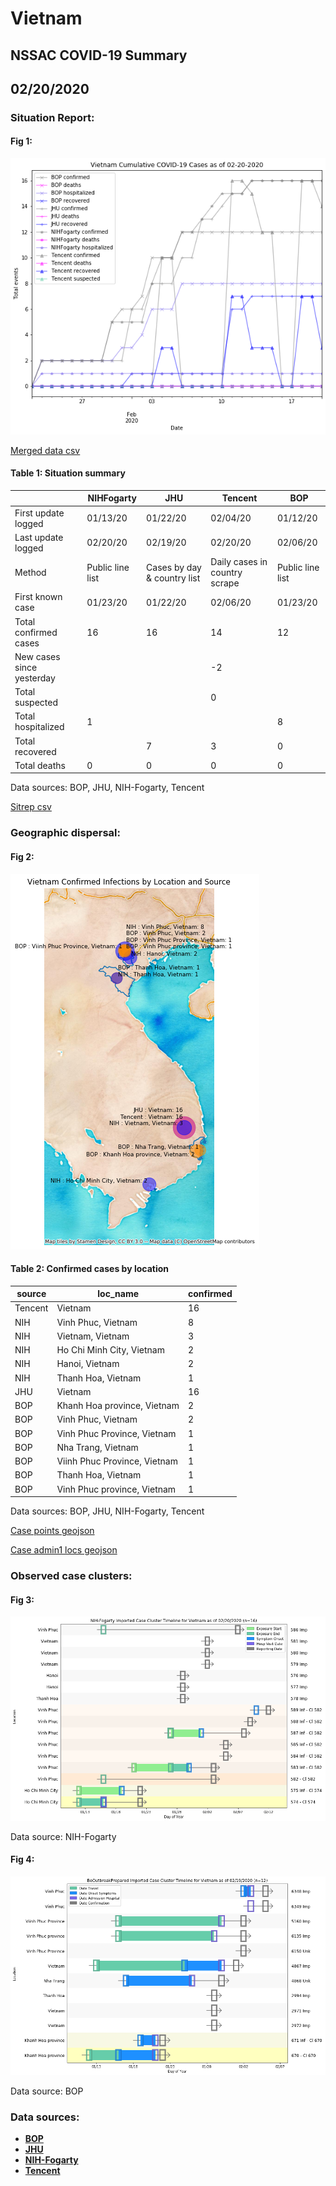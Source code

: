 # Vietnam
## NSSAC COVID-19 Summary
## 02/20/2020



### Situation Report:
#### Fig 1:
![Vietnam cases](../merged_histories/Vietnam_merged_histories.png)

[Merged data csv](https://github.com/SchlittDataSci/SchlittDataSci.github.io/blob/master/data/tables/Vietnam_merged_daily.csv)

#### Table 1: Situation summary


|                           | NIHFogarty       | JHU                         | Tencent                       | BOP              |
|---------------------------|------------------|-----------------------------|-------------------------------|------------------|
| First update logged       | 01/13/20         | 01/22/20                    | 02/04/20                      | 01/12/20         |
| Last update logged        | 02/20/20         | 02/19/20                    | 02/20/20                      | 02/06/20         |
| Method                    | Public line list | Cases by day & country list | Daily cases in country scrape | Public line list |
| First known case          | 01/23/20         | 01/22/20                    | 02/06/20                      | 01/23/20         |
| Total confirmed cases     | 16               | 16                          | 14                            | 12               |
| New cases since yesterday |                  |                             | -2                            |                  |
| Total suspected           |                  |                             | 0                             |                  |
| Total hospitalized        | 1                |                             |                               | 8                |
| Total recovered           |                  | 7                           | 3                             | 0                |
| Total deaths              | 0                | 0                           | 0                             | 0                |

Data sources: BOP, JHU, NIH-Fogarty, Tencent


[Sitrep csv](https://github.com/SchlittDataSci/SchlittDataSci.github.io/blob/master/data/tables/Vietnam_sitrep.csv)

### Geographic dispersal:
#### Fig 2:
![Vietnam mapped](../case_locs/Vietnam_case_locs.png)

#### Table 2: Confirmed cases by location


| source   | loc_name                     |   confirmed |
|----------|------------------------------|-------------|
| Tencent  | Vietnam                      |          16 |
| NIH      | Vinh Phuc, Vietnam           |           8 |
| NIH      | Vietnam, Vietnam             |           3 |
| NIH      | Ho Chi Minh City, Vietnam    |           2 |
| NIH      | Hanoi, Vietnam               |           2 |
| NIH      | Thanh Hoa, Vietnam           |           1 |
| JHU      | Vietnam                      |          16 |
| BOP      | Khanh Hoa province, Vietnam  |           2 |
| BOP      | Vinh Phuc, Vietnam           |           2 |
| BOP      | Vinh Phuc Province, Vietnam  |           1 |
| BOP      | Nha Trang, Vietnam           |           1 |
| BOP      | Viinh Phuc Province, Vietnam |           1 |
| BOP      | Thanh Hoa, Vietnam           |           1 |
| BOP      | Vinh Phuc province, Vietnam  |           1 |

Data sources: BOP, JHU, NIH-Fogarty, Tencent


[Case points geojson](https://github.com/SchlittDataSci/SchlittDataSci.github.io/blob/master/data/shapes/Vietnam_case_locs.geojson)

[Case admin1 locs geojson](https://github.com/SchlittDataSci/SchlittDataSci.github.io/blob/master/data/shapes/Vietnam_admin1_locs.geojson)

### Observed case clusters:
#### Fig 3:
![Vietnam cases](../cluster_analysis/Vietnam_imported_cases_NIHFogarty.png)



Data source: NIH-Fogarty


#### Fig 4:
![Vietnam cases](../cluster_analysis/Vietnam_imported_cases_BOP.png)



Data source: BOP


### Data sources:
* **[BOP](https://github.com/beoutbreakprepared/nCoV2019)**
* **[JHU](https://github.com/CSSEGISandData/COVID-19)** 
* **[NIH-Fogarty](https://docs.google.com/spreadsheets/d/1jS24DjSPVWa4iuxuD4OAXrE3QeI8c9BC1hSlqr-NMiU/edit#gid=1187587451)** 
* **[Tencent](https://news.qq.com/zt2020/page/feiyan.htm)** 

<!-- Global site tag (gtag.js) - Google Analytics -->
<script async src="https://www.googletagmanager.com/gtag/js?id=UA-158816269-1"></script>
<script>
  window.dataLayer = window.dataLayer || [];
  function gtag(){dataLayer.push(arguments);}
  gtag('js', new Date());

  gtag('config', 'UA-158816269-1');
</script>
